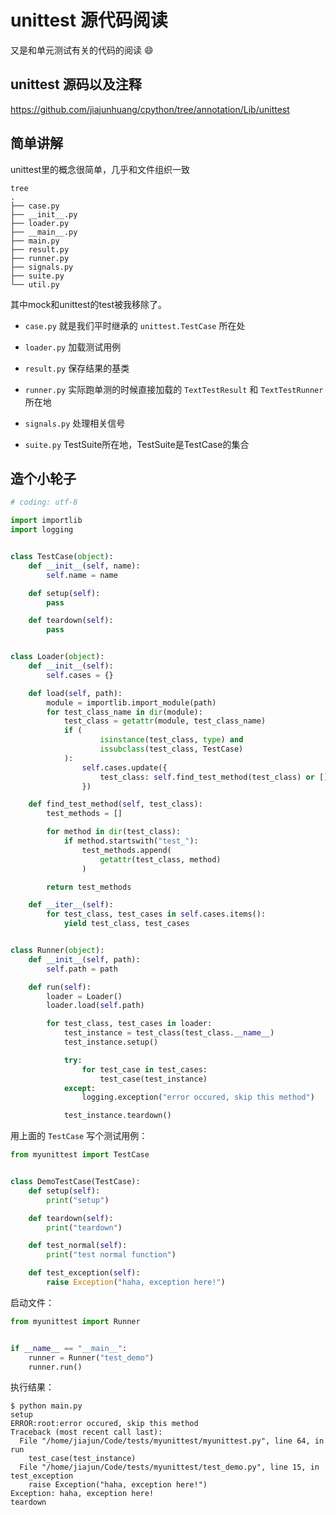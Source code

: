 # unittest 源代码阅读

又是和单元测试有关的代码的阅读 :smile:

## unittest 源码以及注释

https://github.com/jiajunhuang/cpython/tree/annotation/Lib/unittest

## 简单讲解

unittest里的概念很简单，几乎和文件组织一致

```
tree
.
├── case.py
├── __init__.py
├── loader.py
├── __main__.py
├── main.py
├── result.py
├── runner.py
├── signals.py
├── suite.py
└── util.py
```

其中mock和unittest的test被我移除了。

- `case.py` 就是我们平时继承的 `unittest.TestCase` 所在处

- `loader.py` 加载测试用例

- `result.py` 保存结果的基类

- `runner.py` 实际跑单测的时候直接加载的 `TextTestResult` 和 `TextTestRunner`
    所在地

- `signals.py` 处理相关信号

- `suite.py` TestSuite所在地，TestSuite是TestCase的集合

## 造个小轮子

```python
# coding: utf-8

import importlib
import logging


class TestCase(object):
    def __init__(self, name):
        self.name = name

    def setup(self):
        pass

    def teardown(self):
        pass


class Loader(object):
    def __init__(self):
        self.cases = {}

    def load(self, path):
        module = importlib.import_module(path)
        for test_class_name in dir(module):
            test_class = getattr(module, test_class_name)
            if (
                    isinstance(test_class, type) and
                    issubclass(test_class, TestCase)
            ):
                self.cases.update({
                    test_class: self.find_test_method(test_class) or []
                })

    def find_test_method(self, test_class):
        test_methods = []

        for method in dir(test_class):
            if method.startswith("test_"):
                test_methods.append(
                    getattr(test_class, method)
                )

        return test_methods

    def __iter__(self):
        for test_class, test_cases in self.cases.items():
            yield test_class, test_cases


class Runner(object):
    def __init__(self, path):
        self.path = path

    def run(self):
        loader = Loader()
        loader.load(self.path)

        for test_class, test_cases in loader:
            test_instance = test_class(test_class.__name__)
            test_instance.setup()

            try:
                for test_case in test_cases:
                    test_case(test_instance)
            except:
                logging.exception("error occured, skip this method")

            test_instance.teardown()
```

用上面的 `TestCase` 写个测试用例：

```python
from myunittest import TestCase


class DemoTestCase(TestCase):
    def setup(self):
        print("setup")

    def teardown(self):
        print("teardown")

    def test_normal(self):
        print("test normal function")

    def test_exception(self):
        raise Exception("haha, exception here!")
```

启动文件：

```python
from myunittest import Runner


if __name__ == "__main__":
    runner = Runner("test_demo")
    runner.run()
```

执行结果：

```
$ python main.py
setup
ERROR:root:error occured, skip this method
Traceback (most recent call last):
  File "/home/jiajun/Code/tests/myunittest/myunittest.py", line 64, in run
    test_case(test_instance)
  File "/home/jiajun/Code/tests/myunittest/test_demo.py", line 15, in test_exception
    raise Exception("haha, exception here!")
Exception: haha, exception here!
teardown
```
